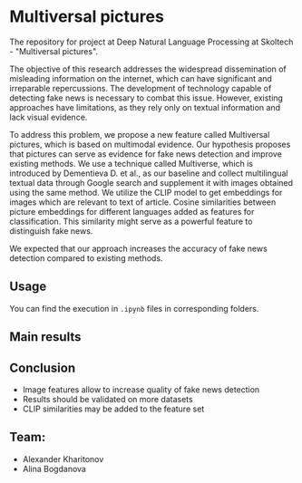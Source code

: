 # Multiversal pictures

The repository for project at Deep Natural Language Processing at Skoltech - "Multiversal pictures".

The objective of this research addresses the widespread dissemination of misleading information on the internet, which can have significant and irreparable repercussions. The development of technology capable of detecting fake news is necessary to combat this issue. However, existing approaches have limitations, as they rely only on textual information and lack visual evidence.

To address this problem, we propose a new feature called Multiversal pictures, which is based on multimodal evidence. Our hypothesis proposes that pictures can serve as evidence for fake news detection and improve existing methods. We use a technique called Multiverse, which is introduced by Dementieva D. et al., as our baseline and collect multilingual textual data through Google search and supplement it with images obtained using the same method. We utilize the CLIP model to get embeddings for images which are relevant to text of article. Cosine similarities between picture embeddings for different languages added as features for classification. This similarity might serve as a powerful feature to distinguish fake news.

We expected that our approach increases the accuracy of fake news detection compared to existing methods.

## Usage
You can find the execution in `.ipynb` files in corresponding folders.

## Main results

## Conclusion
- Image features allow to increase quality of fake news detection
- Results should be validated on more datasets
- CLIP similarities may be added to the feature set

## Team:
- Alexander Kharitonov
- Alina Bogdanova
